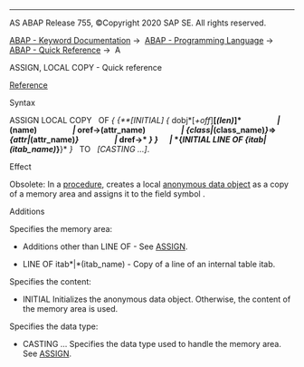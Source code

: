   

* * *

AS ABAP Release 755, ©Copyright 2020 SAP SE. All rights reserved.

[ABAP - Keyword Documentation](javascript:call_link\('abenabap.htm'\)) →  [ABAP - Programming Language](javascript:call_link\('abenabap_reference.htm'\)) →  [ABAP - Quick Reference](javascript:call_link\('abenabap_shortref.htm'\)) →  A

ASSIGN, LOCAL COPY - Quick reference

[Reference](javascript:call_link\('abapassign_local_copy.htm'\))

Syntax

ASSIGN LOCAL COPY
  OF *{* *{**\[*INITIAL*\]* *{* dobj*\[*+off*\]**\[*(len)*\]*
                  *|* (name)
                  *|* oref->(attr\_name)
                  *|* *{*class*|*(class\_name)*}*\=>*{*attr*|*(attr\_name)*}*
                  *|* dref->\* *}* *}*
     *|* *{*INITIAL LINE OF *{*itab*|*(itab\_name)*}**}* *}*
  TO <fs>
  *\[*CASTING ...*\]*.

Effect

Obsolete: In a [procedure](javascript:call_link\('abenprocedure_glosry.htm'\) "Glossary Entry"), creates a local [anonymous data object](javascript:call_link\('abenanonymous_data_object_glosry.htm'\) "Glossary Entry") as a copy of a memory area and assigns it to the field symbol <fs>.

Additions

Specifies the memory area:

-   Additions other than LINE OF - See [ASSIGN](javascript:call_link\('abapassign_shortref.htm'\)).
    

-   LINE OF itab*|*(itab\_name) - Copy of a line of an internal table itab.
    

Specifies the content:

-   INITIAL
    Initializes the anonymous data object. Otherwise, the content of the memory area is used.
    

Specifies the data type:

-   CASTING ...
    Specifies the data type used to handle the memory area. See [ASSIGN](javascript:call_link\('abapassign_shortref.htm'\)).